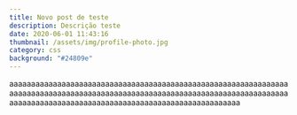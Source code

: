 ```yaml
---
title: Novo post de teste
description: Descrição teste
date: 2020-06-01 11:43:16
thumbnail: /assets/img/profile-photo.jpg
category: css
background: "#24809e"
---
```

aaaaaaaaaaaaaaaaaaaaaaaaaaaaaaaaaaaaaaaaaaaaaaaaaaaaaaaaaaaaaaaaaaaaaaaaaaaaaaaaaaaaaaaaaaaaaaaaaaaaaaaaaaaaaaaaaaaaaaaaaaaaaaaaaaaaaaaaaaaaaaaaaaaaaaaaaaaaaaaaaaaaaaaaaaaaaaaaaaaaa